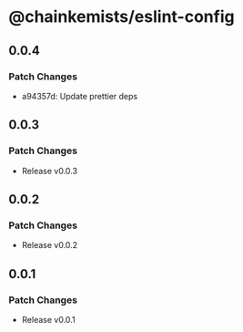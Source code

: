 # @chainkemists/eslint-config

## 0.0.4

### Patch Changes

- a94357d: Update prettier deps

## 0.0.3

### Patch Changes

- Release v0.0.3

## 0.0.2

### Patch Changes

- Release v0.0.2

## 0.0.1

### Patch Changes

- Release v0.0.1
